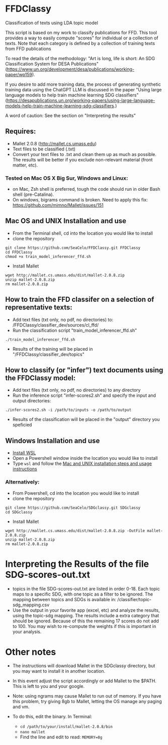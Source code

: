 # FFDClassy
 Classification of texts using LDA topic model

This script is based on my work to classify publications for FFD. This tool provides a way to easily compute "scores" for individual or a collection of texts. Note that each category is defined by a collection of training texts from FFD publications 

To read the details of the methodology: "Art is long, life is short: An SDG Classification System for DESA Publications" (https://www.un.org/development/desa/publications/working-paper/wp159). 

If you desire to add more training data, the process of generating synthetic training data using the ChatGPT LLM is discussed in the paper "Using large language models to help train machine learning SDG classifiers" (https://desapublications.un.org/working-papers/using-large-language-models-help-train-machine-learning-sdg-classifiers.)

A word of caution: See the section on "Interpreting the results"

## Requires:
* Mallet 2.0.8 (http://mallet.cs.umass.edu)
* Text files to be classified (.txt)
* Convert your text files to .txt and clean them up as much as possible. The results will be better if you exclude non-relevant material (front matter, etc). 

### Tested on Mac OS X Big Sur, Windows and Linux:
* on Mac, Zsh shell is preferred, tough the code should run in older Bash shell (pre-Catalina). 
* On windows, bigrams command is broken. Need to apply this fix: https://github.com/mimno/Mallet/issues/151    

## Mac OS and UNIX Installation and use
* From the Terminal shell, cd into the location you would like to install
* clone the repository

```
git clone https://github.com/SeaCelo/FFDClassy.git FFDClassy
cd FFDClassy
chmod +x train_model_inferencer_ffd.sh
```
* Install Mallet
```
wget http://mallet.cs.umass.edu/dist/mallet-2.0.8.zip
unzip mallet-2.0.8.zip
rm mallet-2.0.8.zip
```

## How to train the FFD classifer on a selection of representative texts:
* Add text files (txt only, no pdf, no directories) to: /FFDClassy/classifier_dev/sources/cl_ffd/   
* Run the classification script "train_model_inferencer_ffd.sh"

```
./train_model_inferencer_ffd.sh
```
* Results of the training will be placed in "/FFDClassy/classifier_dev/topics"


## How to classify (or "infer") text documents using the FFDClassy model:
* Add text files (txt only, no pdf, no directories) to any directory 
* Run the inference script "infer-scores2.sh" and specify the input and output directories:

```
./infer-scores2.sh -i /path/to/inputs -o /path/to/output
```
* Results of the classification will be placed in the "output" directory you speficied


## Windows Installation and use 
* [Install WSL](https://docs.microsoft.com/en-us/windows/wsl/install-win10)
* Open a Powershell window inside the location you would like to install
* Type `wsl` and follow the [Mac and UNIX installation steps and usage instructions](#mac-os-and-unix-installation-and-use)

### Alternatively:
* From Powershell, cd into the location you would like to install
* clone the repository

```
git clone https://github.com/SeaCelo/SDGclassy.git SDGclassy
cd SDGclassy
```
* Install Mallet

```
wget http://mallet.cs.umass.edu/dist/mallet-2.0.8.zip -OutFile mallet-2.0.8.zip
unzip mallet-2.0.8.zip
rm mallet-2.0.8.zip
```

# Interpreting the Results of the file SDG-scores-out.txt
* topics in the file SDG-scores-out.txt are listed in order 0-18. Each topic maps to a specific SDG, with one topic as a filter to be ignored. The mapping between topics and SDGs is available in: /classifier/topic-sdg_mapping.csv
* Use the output in your favorite app (excel, etc) and analyze the results, using the topic-sdg mapping.
The results include a extra category that should be ignored. Because of this the remaining 17 scores do not add to 100. You may wish to re-compute the weights if this is important in your analysis.
		

# Other notes
* The instructions will download Mallet in the SDGclassy directory, but you may want to install it in another location.
* In this event adjust the script accordingly or add Mallet to the $PATH. This is left to you and your google. 

* Note: using ngrams may cause Mallet to run out of memory. If you have this problem, try giving 8gb to Mallet, letting the OS manage any paging and vm. 
* To do this, edit the binary. In Terminal: 
   * `cd /path/to/your/install/mallet-2.0.8/bin` 
   * `nano mallet` 
   * Find the line and edit to read: `MEMORY=8g`
